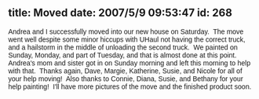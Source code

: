 title: Moved
date: 2007/5/9 09:53:47
id: 268
---
<font face="Arial">Andrea and I successfully moved into our new house on Saturday.  The move went well despite some minor hiccups with UHaul not having the correct truck, and a hailstorm in the middle of unloading the second truck.  We painted on Sunday, Monday, and part of Tuesday, and that is almost done at this point.  Andrea's mom and sister got in on Sunday morning and left this morning to help with that.  Thanks again, Dave, Margie, Katherine, Susie, and Nicole for all of your help moving!  Also thanks to Connie, Diana, Susie, and Bethany for your help painting!  I'll have more pictures of the move and the finished product soon.</font>